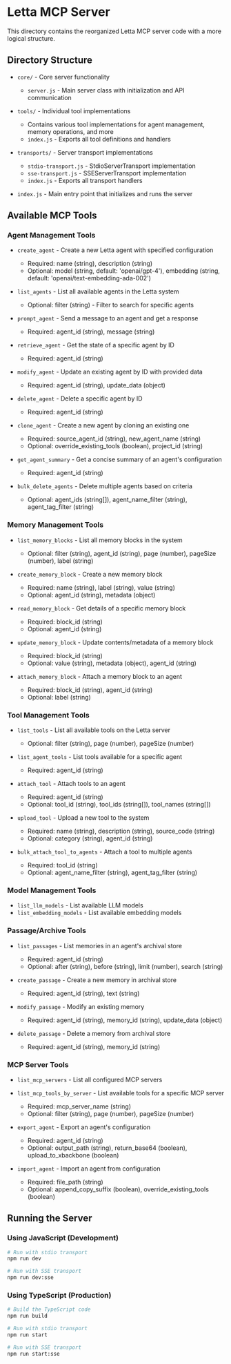 # Letta MCP Server

This directory contains the reorganized Letta MCP server code with a more logical structure.

## Directory Structure

- `core/` - Core server functionality
  - `server.js` - Main server class with initialization and API communication

- `tools/` - Individual tool implementations
  - Contains various tool implementations for agent management, memory operations, and more
  - `index.js` - Exports all tool definitions and handlers

- `transports/` - Server transport implementations
  - `stdio-transport.js` - StdioServerTransport implementation
  - `sse-transport.js` - SSEServerTransport implementation
  - `index.js` - Exports all transport handlers

- `index.js` - Main entry point that initializes and runs the server

## Available MCP Tools

### Agent Management Tools

- `create_agent` - Create a new Letta agent with specified configuration
  - Required: name (string), description (string)
  - Optional: model (string, default: 'openai/gpt-4'), embedding (string, default: 'openai/text-embedding-ada-002')

- `list_agents` - List all available agents in the Letta system
  - Optional: filter (string) - Filter to search for specific agents

- `prompt_agent` - Send a message to an agent and get a response
  - Required: agent_id (string), message (string)

- `retrieve_agent` - Get the state of a specific agent by ID
  - Required: agent_id (string)

- `modify_agent` - Update an existing agent by ID with provided data
  - Required: agent_id (string), update_data (object)

- `delete_agent` - Delete a specific agent by ID
  - Required: agent_id (string)

- `clone_agent` - Create a new agent by cloning an existing one
  - Required: source_agent_id (string), new_agent_name (string)
  - Optional: override_existing_tools (boolean), project_id (string)

- `get_agent_summary` - Get a concise summary of an agent's configuration
  - Required: agent_id (string)

- `bulk_delete_agents` - Delete multiple agents based on criteria
  - Optional: agent_ids (string[]), agent_name_filter (string), agent_tag_filter (string)

### Memory Management Tools

- `list_memory_blocks` - List all memory blocks in the system
  - Optional: filter (string), agent_id (string), page (number), pageSize (number), label (string)

- `create_memory_block` - Create a new memory block
  - Required: name (string), label (string), value (string)
  - Optional: agent_id (string), metadata (object)

- `read_memory_block` - Get details of a specific memory block
  - Required: block_id (string)
  - Optional: agent_id (string)

- `update_memory_block` - Update contents/metadata of a memory block
  - Required: block_id (string)
  - Optional: value (string), metadata (object), agent_id (string)

- `attach_memory_block` - Attach a memory block to an agent
  - Required: block_id (string), agent_id (string)
  - Optional: label (string)

### Tool Management Tools

- `list_tools` - List all available tools on the Letta server
  - Optional: filter (string), page (number), pageSize (number)

- `list_agent_tools` - List tools available for a specific agent
  - Required: agent_id (string)

- `attach_tool` - Attach tools to an agent
  - Required: agent_id (string)
  - Optional: tool_id (string), tool_ids (string[]), tool_names (string[])

- `upload_tool` - Upload a new tool to the system
  - Required: name (string), description (string), source_code (string)
  - Optional: category (string), agent_id (string)

- `bulk_attach_tool_to_agents` - Attach a tool to multiple agents
  - Required: tool_id (string)
  - Optional: agent_name_filter (string), agent_tag_filter (string)

### Model Management Tools

- `list_llm_models` - List available LLM models
- `list_embedding_models` - List available embedding models

### Passage/Archive Tools

- `list_passages` - List memories in an agent's archival store
  - Required: agent_id (string)
  - Optional: after (string), before (string), limit (number), search (string)

- `create_passage` - Create a new memory in archival store
  - Required: agent_id (string), text (string)

- `modify_passage` - Modify an existing memory
  - Required: agent_id (string), memory_id (string), update_data (object)

- `delete_passage` - Delete a memory from archival store
  - Required: agent_id (string), memory_id (string)

### MCP Server Tools

- `list_mcp_servers` - List all configured MCP servers

- `list_mcp_tools_by_server` - List available tools for a specific MCP server
  - Required: mcp_server_name (string)
  - Optional: filter (string), page (number), pageSize (number)

- `export_agent` - Export an agent's configuration
  - Required: agent_id (string)
  - Optional: output_path (string), return_base64 (boolean), upload_to_xbackbone (boolean)

- `import_agent` - Import an agent from configuration
  - Required: file_path (string)
  - Optional: append_copy_suffix (boolean), override_existing_tools (boolean)

## Running the Server

### Using JavaScript (Development)

```bash
# Run with stdio transport
npm run dev

# Run with SSE transport
npm run dev:sse
```

### Using TypeScript (Production)

```bash
# Build the TypeScript code
npm run build

# Run with stdio transport
npm run start

# Run with SSE transport
npm run start:sse
```
